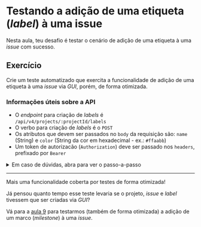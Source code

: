 # Testando a adição de uma etiqueta (_label_) à uma issue

Nesta aula, teu desafio é testar o cenário de adição de uma etiqueta à uma _issue_ com sucesso.

## Exercício

Crie um teste automatizado que exercita a funcionalidade de adição de uma etiqueta à uma _issue_ via _GUI_, porém, de forma otimizada.

### Informações úteis sobre a API

- O _endpoint_ para criação de _labels_ é `/api/v4/projects/:projectId/labels`
- O verbo para criação de _labels_ é o `POST`
- Os atributos que devem ser passados no `body` da requisição são: `name` (String) e `color` (String da cor em hexadecimal - ex.: `#ffaabb`)
- Um token de autorizacão (`Authorization`) deve ser passado nos `headers`, prefixado por `Bearer`

<details><summary>Em caso de dúvidas, abra para ver o passo-a-passo</summary>
</br>

1. No diretório `cypress/e2e/gui/`, crie um arquivo chamado `setLabelOnIssue.cy.js` com o seguinte conteúdo:

```js
import { faker } from "@faker-js/faker";

const options = { env: { snapshotOnly: true } };

describe("Set label on issue", options, () => {
  const issue = {
    title: `issue-${faker.datatype.uuid()}`,
    description: faker.random.words(3),
    project: {
      name: `project-${faker.datatype.uuid()}`,
      description: faker.random.words(5),
    },
  };

  const label = {
    name: `label-${faker.random.word()}`,
    color: "#ffaabb",
  };

  beforeEach(() => {
    cy.api_deleteProjects();
    cy.gui_login();
    cy.api_createIssue(issue).then((response) => {
      cy.api_createLabel(response.body.project_id, label);
      cy.visit(
        `${Cypress.env("user_name")}/${issue.project.name}/issues/${
          response.body.iid
        }`,
      );
    });
  });

  it("successfully", () => {
    cy.gui_setLabelOnIssue(label);

    cy.get(".qa-labels-block").should("contain", label.name);
    cy.get(".qa-labels-block span").should(
      "have.attr",
      "style",
      `background-color: ${label.color}; color: #333333;`,
    );
  });
});
```

2. No diretório `cypress/support/`, atualize o arquivo `api_commands.js` conforme abaixo:

```js
const accessToken = `Bearer ${Cypress.env('gitlab_access_token')}`

Cypress.Commands.add('api_createProject', project => {
  ...
})

Cypress.Commands.add('api_getAllProjects', () => {
  ...
})

Cypress.Commands.add('api_deleteProjects', () => {
  ...
})

Cypress.Commands.add('api_createIssue', issue => {
  ...
})

Cypress.Commands.add('api_createLabel', (projectId, label) => {
  cy.request({
    method: 'POST',
    url: `/api/v4/projects/${projectId}/labels`,
    body: {
      name: label.name,
      color: label.color
    },
    headers: { Authorization: accessToken },
  })
})

```

3. No diretório `cypress/support/`, atualize o arquivo `gui_commands.js` conforme abaixo:

```js
/// <reference types="Cypress" />

Cypress.Commands.add('login', () => {
  ...
})

Cypress.Commands.add('logout', () => {
  ...
})

Cypress.Commands.add('gui_createProject', project => {
  ...
})

Cypress.Commands.add('gui_createIssue', issue => {
  ...
})

Cypress.Commands.add('gui_setLabelOnIssue', label => {
  cy.get('.qa-edit-link-labels').click()
  cy.contains(label.name).click()
  cy.get('body').click()
})

```

4. Por fim, no terminal de linha de comando, na raiz do projeto, execute o comando `npx cypress run --spec cypress/e2e/gui/setLabelOnIssue.cy.js` para executar o novo teste em modo _headless_.

Ao final da execução, você deve possuir um resultado como o seguinte:

```
(Run Finished)


       Spec                                              Tests  Passing  Failing  Pending  Skipped
  ┌────────────────────────────────────────────────────────────────────────────────────────────────┐
  │ ✔  setLabelOnIssue.cy.js                    00:05        1        1        -        -        - │
  └────────────────────────────────────────────────────────────────────────────────────────────────┘
    ✔  All specs passed!                        00:05        1        1        -        -        -

```

</details>

---

Mais uma funcionalidade coberta por testes de forma otimizada!

Já pensou quanto tempo esse teste levaria se o projeto, _issue_ e _label_ tivessem que ser criadas via _GUI_?

Vá para a [aula 9](./9.md) para testarmos (também de forma otimizada) a adição de um marco (_milestone_) à uma _issue_.
